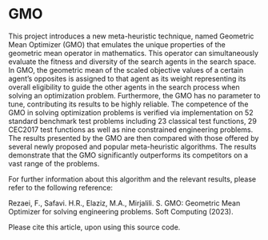 # GMO
This project introduces a new meta-heuristic technique, named Geometric Mean Optimizer (GMO) that emulates the unique properties of the geometric mean operator in mathematics. This operator can simultaneously evaluate the fitness and diversity of the search agents in the search space. In GMO, the geometric mean of the scaled objective values of a certain agent’s opposites is assigned to that agent as its weight representing its overall eligibility to guide the other agents in the search process when solving an optimization problem. Furthermore, the GMO has no parameter to tune, contributing its results to be highly reliable. The competence of the GMO in solving optimization problems is verified via implementation on 52 standard benchmark test problems including 23 classical test functions, 29 CEC2017 test functions as well as nine constrained engineering problems. The results presented by the GMO are then compared with those offered by several newly proposed and popular meta-heuristic algorithms. The results demonstrate that the GMO significantly outperforms its competitors on a vast range of the problems.

For further information about this algorithm and the relevant results, please refer to the following reference:

Rezaei, F., Safavi. H.R., Elaziz, M.A., Mirjalili. S. GMO: Geometric Mean Optimizer for solving engineering problems. Soft Computing (2023).

Please cite this article, upon using this source code.
